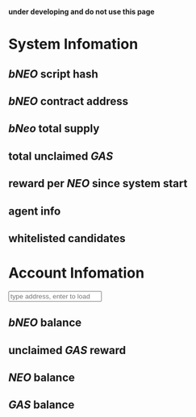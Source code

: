 **under developing and do not use this page**

# System Infomation

## *bNEO* script hash

## *bNEO* contract address

## *bNeo* total supply

## total unclaimed *GAS*

## reward per *NEO* since system start

## agent info

## whitelisted candidates

# Account Infomation

<input id="account" placeholder="type address, enter to load" />

## *bNEO* balance

## unclaimed *GAS* reward

## *NEO* balance

## *GAS* balance

<script src="index.js" />
